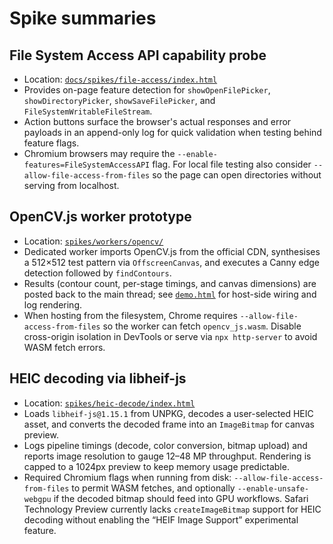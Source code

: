 # Spike summaries

## File System Access API capability probe

- Location: [`docs/spikes/file-access/index.html`](./file-access/index.html)
- Provides on-page feature detection for `showOpenFilePicker`, `showDirectoryPicker`,
  `showSaveFilePicker`, and `FileSystemWritableFileStream`.
- Action buttons surface the browser's actual responses and error payloads in an
  append-only log for quick validation when testing behind feature flags.
- Chromium browsers may require the `--enable-features=FileSystemAccessAPI` flag.
  For local file testing also consider `--allow-file-access-from-files` so the page
  can open directories without serving from localhost.

## OpenCV.js worker prototype

- Location: [`spikes/workers/opencv/`](../../spikes/workers/opencv/)
- Dedicated worker imports OpenCV.js from the official CDN, synthesises a 512×512 test
  pattern via `OffscreenCanvas`, and executes a Canny edge detection followed by
  `findContours`.
- Results (contour count, per-stage timings, and canvas dimensions) are posted back to
  the main thread; see [`demo.html`](../../spikes/workers/opencv/demo.html) for host-side
  wiring and log rendering.
- When hosting from the filesystem, Chrome requires
  `--allow-file-access-from-files` so the worker can fetch `opencv_js.wasm`. Disable
  cross-origin isolation in DevTools or serve via `npx http-server` to avoid WASM fetch
  errors.

## HEIC decoding via libheif-js

- Location: [`spikes/heic-decode/index.html`](../../spikes/heic-decode/index.html)
- Loads `libheif-js@1.15.1` from UNPKG, decodes a user-selected HEIC asset, and converts
  the decoded frame into an `ImageBitmap` for canvas preview.
- Logs pipeline timings (decode, color conversion, bitmap upload) and reports image
  resolution to gauge 12–48 MP throughput. Rendering is capped to a 1024px preview to
  keep memory usage predictable.
- Required Chromium flags when running from disk: `--allow-file-access-from-files` to
  permit WASM fetches, and optionally `--enable-unsafe-webgpu` if the decoded bitmap
  should feed into GPU workflows. Safari Technology Preview currently lacks
  `createImageBitmap` support for HEIC decoding without enabling the
  “HEIF Image Support” experimental feature.
